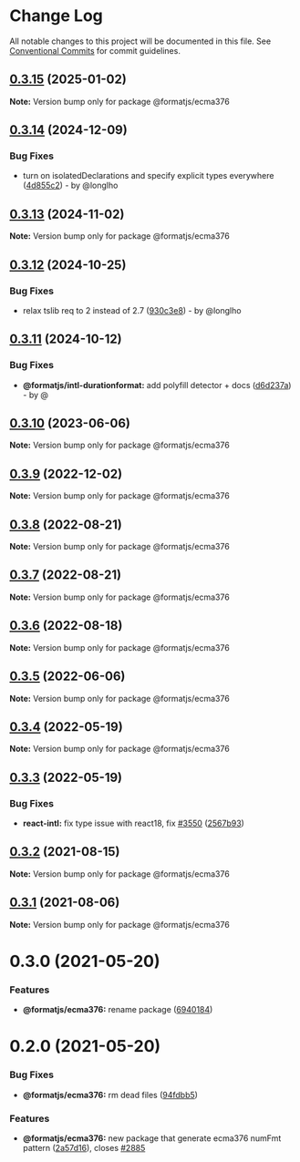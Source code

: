 # Change Log

All notable changes to this project will be documented in this file.
See [Conventional Commits](https://conventionalcommits.org) for commit guidelines.

## [0.3.15](https://github.com/formatjs/formatjs/compare/@formatjs/ecma376@0.3.14...@formatjs/ecma376@0.3.15) (2025-01-02)

**Note:** Version bump only for package @formatjs/ecma376

## [0.3.14](https://github.com/formatjs/formatjs/compare/@formatjs/ecma376@0.3.13...@formatjs/ecma376@0.3.14) (2024-12-09)

### Bug Fixes

* turn on isolatedDeclarations and specify explicit types everywhere ([4d855c2](https://github.com/formatjs/formatjs/commit/4d855c2324426633eb84c346c76a5fd1ac854780)) - by @longlho

## [0.3.13](https://github.com/formatjs/formatjs/compare/@formatjs/ecma376@0.3.12...@formatjs/ecma376@0.3.13) (2024-11-02)

**Note:** Version bump only for package @formatjs/ecma376

## [0.3.12](https://github.com/formatjs/formatjs/compare/@formatjs/ecma376@0.3.11...@formatjs/ecma376@0.3.12) (2024-10-25)

### Bug Fixes

* relax tslib req to 2 instead of 2.7 ([930c3e8](https://github.com/formatjs/formatjs/commit/930c3e8ddcc160fde7466449575455f135f78ca6)) - by @longlho

## [0.3.11](https://github.com/formatjs/formatjs/compare/@formatjs/ecma376@0.3.10...@formatjs/ecma376@0.3.11) (2024-10-12)

### Bug Fixes

* **@formatjs/intl-durationformat:** add polyfill detector + docs ([d6d237a](https://github.com/formatjs/formatjs/commit/d6d237a2ffca73d5e3824df17bf5ebf7e7b135a8)) - by @

## [0.3.10](https://github.com/formatjs/formatjs/compare/@formatjs/ecma376@0.3.9...@formatjs/ecma376@0.3.10) (2023-06-06)

**Note:** Version bump only for package @formatjs/ecma376

## [0.3.9](https://github.com/formatjs/formatjs/compare/@formatjs/ecma376@0.3.8...@formatjs/ecma376@0.3.9) (2022-12-02)

**Note:** Version bump only for package @formatjs/ecma376

## [0.3.8](https://github.com/formatjs/formatjs/compare/@formatjs/ecma376@0.3.7...@formatjs/ecma376@0.3.8) (2022-08-21)

**Note:** Version bump only for package @formatjs/ecma376

## [0.3.7](https://github.com/formatjs/formatjs/compare/@formatjs/ecma376@0.3.6...@formatjs/ecma376@0.3.7) (2022-08-21)

**Note:** Version bump only for package @formatjs/ecma376

## [0.3.6](https://github.com/formatjs/formatjs/compare/@formatjs/ecma376@0.3.5...@formatjs/ecma376@0.3.6) (2022-08-18)

**Note:** Version bump only for package @formatjs/ecma376

## [0.3.5](https://github.com/formatjs/formatjs/compare/@formatjs/ecma376@0.3.4...@formatjs/ecma376@0.3.5) (2022-06-06)

**Note:** Version bump only for package @formatjs/ecma376

## [0.3.4](https://github.com/formatjs/formatjs/compare/@formatjs/ecma376@0.3.3...@formatjs/ecma376@0.3.4) (2022-05-19)

**Note:** Version bump only for package @formatjs/ecma376

## [0.3.3](https://github.com/formatjs/formatjs/compare/@formatjs/ecma376@0.3.2...@formatjs/ecma376@0.3.3) (2022-05-19)

### Bug Fixes

* **react-intl:** fix type issue with react18, fix [#3550](https://github.com/formatjs/formatjs/issues/3550) ([2567b93](https://github.com/formatjs/formatjs/commit/2567b932c5d18b097a43842563046c20ce0c49f1))

## [0.3.2](https://github.com/formatjs/formatjs/compare/@formatjs/ecma376@0.3.1...@formatjs/ecma376@0.3.2) (2021-08-15)

**Note:** Version bump only for package @formatjs/ecma376

## [0.3.1](https://github.com/formatjs/formatjs/compare/@formatjs/ecma376@0.3.0...@formatjs/ecma376@0.3.1) (2021-08-06)

**Note:** Version bump only for package @formatjs/ecma376

# 0.3.0 (2021-05-20)

### Features

* **@formatjs/ecma376:** rename package ([6940184](https://github.com/formatjs/formatjs/commit/6940184b1a40e5abd70430593b1d5ea902138aef))

# 0.2.0 (2021-05-20)

### Bug Fixes

* **@formatjs/ecma376:** rm dead files ([94fdbb5](https://github.com/formatjs/formatjs/commit/94fdbb5a00b97ec63cc3634fea8c4a7c1a82279e))

### Features

* **@formatjs/ecma376:** new package that generate ecma376 numFmt pattern ([2a57d16](https://github.com/formatjs/formatjs/commit/2a57d1676f8fc840915b2750a5469934dfd765e8)), closes [#2885](https://github.com/formatjs/formatjs/issues/2885)
